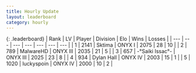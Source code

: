 ```yaml
---
title: Hourly Update
layout: leaderboard
category: hourly
---
```


{: .leaderboard}
| Rank | LV | Player | Division | Elo | Wins | Losses |
| --- | --- | --- | --- | --- | --- | --- |
| <span data-change="0">1</span> | 2141 | <span title="ID: 353063">Sktima</span> | ONYX I | <span data-change="0">2075</span> | <span data-change="0">28</span> | <span data-change="0">10</span> |
| <span data-change="0">2</span> | 789 | <span title="ID: 261794">MalwareHD</span> | ONYX III | <span data-change="0">2035</span> | <span data-change="0">21</span> | <span data-change="0">5</span> |
| <span data-change="0">3</span> | 657 | <span title="ID: 597334">-°Saiki Issac°-</span> | ONYX III | <span data-change="0">2025</span> | <span data-change="0">23</span> | <span data-change="0">8</span> |
| <span data-change="0">4</span> | 934 | <span title="ID: 174294">Dylan Hall</span> | ONYX IV | <span data-change="0">2003</span> | <span data-change="0">15</span> | <span data-change="0">1</span> |
| <span data-change="0">5</span> | 1020 | <span title="ID: 512212">luckyspoin</span> | ONYX IV | <span data-change="0">2000</span> | <span data-change="0">10</span> | <span data-change="0">2</span> |